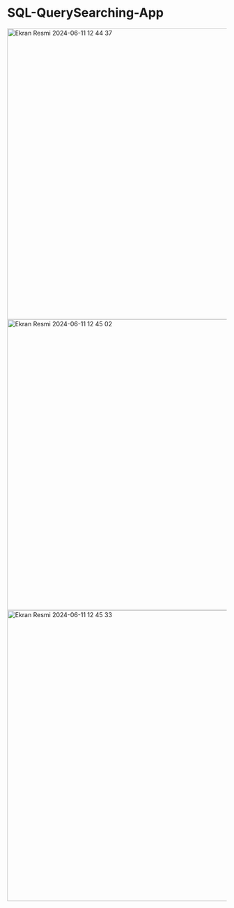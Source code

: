 # SQL-QuerySearching-App

<img width="669" alt="Ekran Resmi 2024-06-11 12 44 37" src="https://github.com/aliseyhann/SQL-QuerySearching-App/assets/149562998/c89875c1-c9ba-4de6-9ef7-84472b769244">

<img width="669" alt="Ekran Resmi 2024-06-11 12 45 02" src="https://github.com/aliseyhann/SQL-QuerySearching-App/assets/149562998/1d9d6fe4-dd83-42d2-bf1d-fbb5091dbdc3">

<img width="669" alt="Ekran Resmi 2024-06-11 12 45 33" src="https://github.com/aliseyhann/SQL-QuerySearching-App/assets/149562998/b7b2ba0f-a654-4da1-b1a6-0fc0021ed43e">

